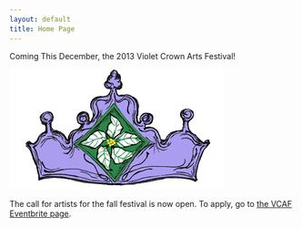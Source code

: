 ```yaml
---
layout: default
title: Home Page
---
```


Coming This December, the 2013 Violet Crown Arts Festival!

![VCAF Crown](img/vcarts_crown.png)

The call for artists for the fall festival is now open.  To apply, go to
[the VCAF Eventbrite page](https://violetcrownartsfest.eventbrite.com/).
